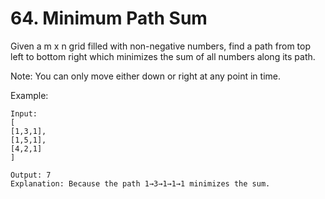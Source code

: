 # 64. Minimum Path Sum

Given a m x n grid filled with non-negative numbers, find a path from top left to bottom right which minimizes the sum of all numbers along its path.

Note: You can only move either down or right at any point in time.

Example:

    Input:
    [
    [1,3,1],
    [1,5,1],
    [4,2,1]
    ]
    
    Output: 7
    Explanation: Because the path 1→3→1→1→1 minimizes the sum.
